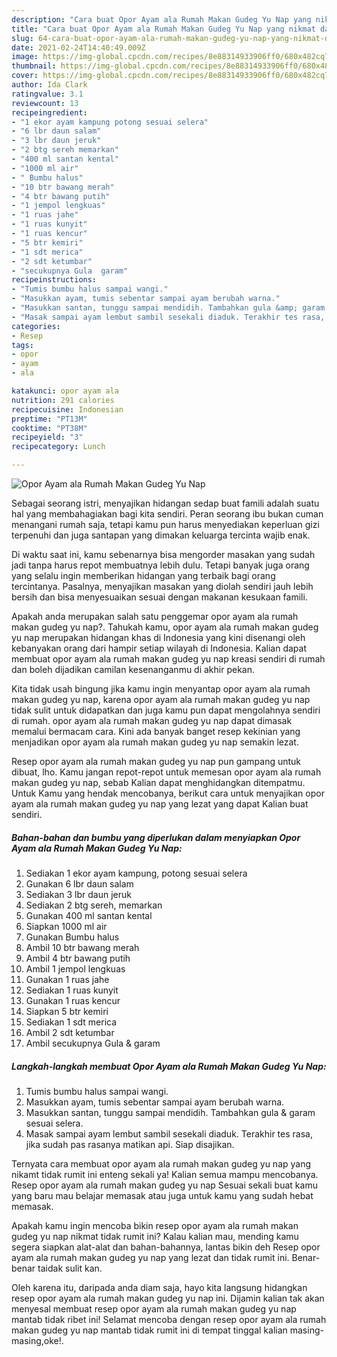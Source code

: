 ```yaml
---
description: "Cara buat Opor Ayam ala Rumah Makan Gudeg Yu Nap yang nikmat dan Mudah Dibuat"
title: "Cara buat Opor Ayam ala Rumah Makan Gudeg Yu Nap yang nikmat dan Mudah Dibuat"
slug: 64-cara-buat-opor-ayam-ala-rumah-makan-gudeg-yu-nap-yang-nikmat-dan-mudah-dibuat
date: 2021-02-24T14:40:49.009Z
image: https://img-global.cpcdn.com/recipes/8e88314933906ff0/680x482cq70/opor-ayam-ala-rumah-makan-gudeg-yu-nap-foto-resep-utama.jpg
thumbnail: https://img-global.cpcdn.com/recipes/8e88314933906ff0/680x482cq70/opor-ayam-ala-rumah-makan-gudeg-yu-nap-foto-resep-utama.jpg
cover: https://img-global.cpcdn.com/recipes/8e88314933906ff0/680x482cq70/opor-ayam-ala-rumah-makan-gudeg-yu-nap-foto-resep-utama.jpg
author: Ida Clark
ratingvalue: 3.1
reviewcount: 13
recipeingredient:
- "1 ekor ayam kampung potong sesuai selera"
- "6 lbr daun salam"
- "3 lbr daun jeruk"
- "2 btg sereh memarkan"
- "400 ml santan kental"
- "1000 ml air"
- " Bumbu halus"
- "10 btr bawang merah"
- "4 btr bawang putih"
- "1 jempol lengkuas"
- "1 ruas jahe"
- "1 ruas kunyit"
- "1 ruas kencur"
- "5 btr kemiri"
- "1 sdt merica"
- "2 sdt ketumbar"
- "secukupnya Gula  garam"
recipeinstructions:
- "Tumis bumbu halus sampai wangi."
- "Masukkan ayam, tumis sebentar sampai ayam berubah warna."
- "Masukkan santan, tunggu sampai mendidih. Tambahkan gula &amp; garam sesuai selera."
- "Masak sampai ayam lembut sambil sesekali diaduk. Terakhir tes rasa, jika sudah pas rasanya matikan api. Siap disajikan."
categories:
- Resep
tags:
- opor
- ayam
- ala

katakunci: opor ayam ala 
nutrition: 291 calories
recipecuisine: Indonesian
preptime: "PT13M"
cooktime: "PT38M"
recipeyield: "3"
recipecategory: Lunch

---
```



![Opor Ayam ala Rumah Makan Gudeg Yu Nap](https://img-global.cpcdn.com/recipes/8e88314933906ff0/680x482cq70/opor-ayam-ala-rumah-makan-gudeg-yu-nap-foto-resep-utama.jpg)

Sebagai seorang istri, menyajikan hidangan sedap buat famili adalah suatu hal yang membahagiakan bagi kita sendiri. Peran seorang ibu bukan cuman menangani rumah saja, tetapi kamu pun harus menyediakan keperluan gizi terpenuhi dan juga santapan yang dimakan keluarga tercinta wajib enak.

Di waktu  saat ini, kamu sebenarnya bisa mengorder masakan yang sudah jadi tanpa harus repot membuatnya lebih dulu. Tetapi banyak juga orang yang selalu ingin memberikan hidangan yang terbaik bagi orang tercintanya. Pasalnya, menyajikan masakan yang diolah sendiri jauh lebih bersih dan bisa menyesuaikan sesuai dengan makanan kesukaan famili. 



Apakah anda merupakan salah satu penggemar opor ayam ala rumah makan gudeg yu nap?. Tahukah kamu, opor ayam ala rumah makan gudeg yu nap merupakan hidangan khas di Indonesia yang kini disenangi oleh kebanyakan orang dari hampir setiap wilayah di Indonesia. Kalian dapat membuat opor ayam ala rumah makan gudeg yu nap kreasi sendiri di rumah dan boleh dijadikan camilan kesenanganmu di akhir pekan.

Kita tidak usah bingung jika kamu ingin menyantap opor ayam ala rumah makan gudeg yu nap, karena opor ayam ala rumah makan gudeg yu nap tidak sulit untuk didapatkan dan juga kamu pun dapat mengolahnya sendiri di rumah. opor ayam ala rumah makan gudeg yu nap dapat dimasak memalui bermacam cara. Kini ada banyak banget resep kekinian yang menjadikan opor ayam ala rumah makan gudeg yu nap semakin lezat.

Resep opor ayam ala rumah makan gudeg yu nap pun gampang untuk dibuat, lho. Kamu jangan repot-repot untuk memesan opor ayam ala rumah makan gudeg yu nap, sebab Kalian dapat menghidangkan ditempatmu. Untuk Kamu yang hendak mencobanya, berikut cara untuk menyajikan opor ayam ala rumah makan gudeg yu nap yang lezat yang dapat Kalian buat sendiri.

<!--inarticleads1-->

##### Bahan-bahan dan bumbu yang diperlukan dalam menyiapkan Opor Ayam ala Rumah Makan Gudeg Yu Nap:

1. Sediakan 1 ekor ayam kampung, potong sesuai selera
1. Gunakan 6 lbr daun salam
1. Sediakan 3 lbr daun jeruk
1. Sediakan 2 btg sereh, memarkan
1. Gunakan 400 ml santan kental
1. Siapkan 1000 ml air
1. Gunakan  Bumbu halus
1. Ambil 10 btr bawang merah
1. Ambil 4 btr bawang putih
1. Ambil 1 jempol lengkuas
1. Gunakan 1 ruas jahe
1. Sediakan 1 ruas kunyit
1. Gunakan 1 ruas kencur
1. Siapkan 5 btr kemiri
1. Sediakan 1 sdt merica
1. Ambil 2 sdt ketumbar
1. Ambil secukupnya Gula &amp; garam




<!--inarticleads2-->

##### Langkah-langkah membuat Opor Ayam ala Rumah Makan Gudeg Yu Nap:

1. Tumis bumbu halus sampai wangi.
1. Masukkan ayam, tumis sebentar sampai ayam berubah warna.
1. Masukkan santan, tunggu sampai mendidih. Tambahkan gula &amp; garam sesuai selera.
1. Masak sampai ayam lembut sambil sesekali diaduk. Terakhir tes rasa, jika sudah pas rasanya matikan api. Siap disajikan.




Ternyata cara membuat opor ayam ala rumah makan gudeg yu nap yang nikamt tidak rumit ini enteng sekali ya! Kalian semua mampu mencobanya. Resep opor ayam ala rumah makan gudeg yu nap Sesuai sekali buat kamu yang baru mau belajar memasak atau juga untuk kamu yang sudah hebat memasak.

Apakah kamu ingin mencoba bikin resep opor ayam ala rumah makan gudeg yu nap nikmat tidak rumit ini? Kalau kalian mau, mending kamu segera siapkan alat-alat dan bahan-bahannya, lantas bikin deh Resep opor ayam ala rumah makan gudeg yu nap yang lezat dan tidak rumit ini. Benar-benar taidak sulit kan. 

Oleh karena itu, daripada anda diam saja, hayo kita langsung hidangkan resep opor ayam ala rumah makan gudeg yu nap ini. Dijamin kalian tak akan menyesal membuat resep opor ayam ala rumah makan gudeg yu nap mantab tidak ribet ini! Selamat mencoba dengan resep opor ayam ala rumah makan gudeg yu nap mantab tidak rumit ini di tempat tinggal kalian masing-masing,oke!.

